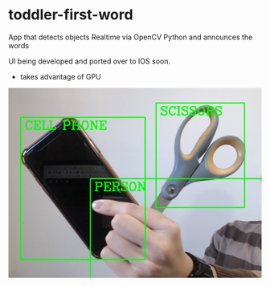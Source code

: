 # toddler-first-word

App that detects objects Realtime via OpenCV Python and announces the words 

UI being developed and ported over to IOS soon.

- takes advantage of GPU

![Test Image 1](img/cell-phone-scissors.png)